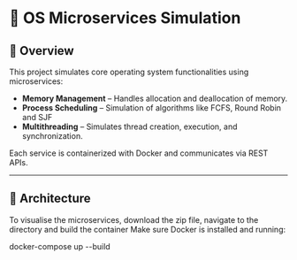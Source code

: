 # 🧠 OS Microservices Simulation

## 📌 Overview
This project simulates core operating system functionalities using microservices:
- **Memory Management** – Handles allocation and deallocation of memory.
- **Process Scheduling** – Simulation of algorithms like FCFS, Round Robin and SJF
- **Multithreading** – Simulates thread creation, execution, and synchronization.

Each service is containerized with Docker and communicates via REST APIs.

---

## 🧱 Architecture



To visualise the microservices, download the zip file, navigate to the directory and build the container
Make sure Docker is installed and running:

docker-compose up --build
